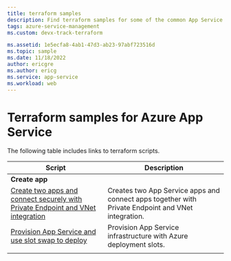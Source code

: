 ```yaml
---
title: terraform samples
description: Find terraform samples for some of the common App Service scenarios. Learn how to automate your App Service deployment or management tasks.
tags: azure-service-management
ms.custom: devx-track-terraform

ms.assetid: 1e5ecfa8-4ab1-47d3-ab23-97abf723516d
ms.topic: sample
ms.date: 11/18/2022
author: ericgre
ms.author: ericg
ms.service: app-service
ms.workload: web
---
```

# Terraform samples for Azure App Service

The following table includes links to terraform scripts.

| Script | Description |
|-|-|
|**Create app**||
| [Create two apps and connect securely with Private Endpoint and VNet integration](./scripts/terraform-secure-backend-frontend.md)| Creates two App Service apps and connect apps together with Private Endpoint and VNet integration. |
| [Provision App Service and use slot swap to deploy](/azure/developer/terraform/provision-infrastructure-using-azure-deployment-slots)| Provision App Service infrastructure with Azure deployment slots. |
| | |
